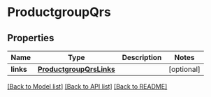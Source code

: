 # ProductgroupQrs

## Properties
Name | Type | Description | Notes
------------ | ------------- | ------------- | -------------
**links** | [**ProductgroupQrsLinks**](ProductgroupQrsLinks.md) |  | [optional] 

[[Back to Model list]](../README.md#documentation-for-models) [[Back to API list]](../README.md#documentation-for-api-endpoints) [[Back to README]](../README.md)


